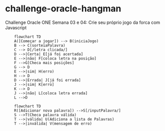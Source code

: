 # challenge-oracle-hangman
Challenge Oracle ONE Semana 03 e 04: Crie seu próprio jogo da forca com Javascript

```mermaid
    flowchart TD
    A([Começar a jogar]) --> B(iniciaJogo)
    B --> C(sorteiaPalavra)
    C --> D[/letra clicada/]
    D -->|Certa| E[já foi acertada]
    E -->|não| F[coloca letra na posição]
    F -->G[Checa mais posições]
    G --> D
    E -->|sim| H(erro)
    H --> D
    D -->|Errada| J[já foi errada]
    J -->|sim| K[erro]
    K --> D
    J -->|não| L[coloca letra errada]
    L -->D
```    
```mermaid
    flowchart TD    
    R([Adicionar nova palavra]) -->S[/inputPalavra/]
    S -->T(Checa palavra válida)
    T -->|válida| U(Adiciona a lista de Palavras)
    T -->|inválida| V(mensagem de erro)
```
